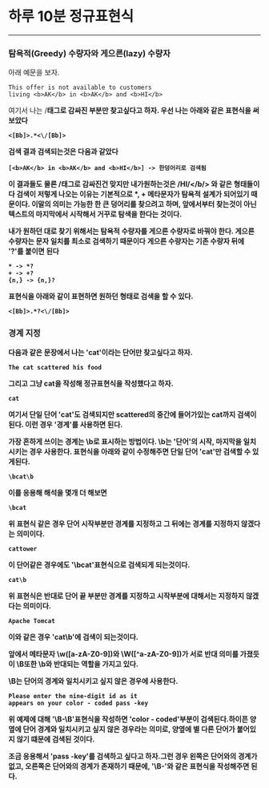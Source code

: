 하루 10분 정규표현식
===
***

### 탐욕적(Greedy) 수량자와 게으른(lazy) 수량자

아래 예문을 보자.

    This offer is not available to customers 
    living <b>AK</b> in <b>AK</b> and <b>HI</b>

여기서 나는 /<b/>태그로 감싸진 부분만 찾고싶다고 하자. 우선 나는 아래와 같은 표현식을 써보았다

    <[Bb]>.*<\/[Bb]>

검색 결과 검색되는것은 다음과 같았다
    
    [<b>AK</b> in <b>AK</b> and <b>HI</b>] -> 한덩어리로 검색됨

이 결과들도 물론 /<b/>태그로 감싸진건 맞지만 내가원하는것은 /<b/>HI/</b/> 와 같은 형태들이다
검색이 저렇게 나오는 이유는 기본적으로 \*, + 메타문자가 탐욕적 설계가 되어있기 때문이다. 이말의 의미는 가능한 한 
큰 덩어리를 찾으려고 하며, **앞에서부터 찾는것이 아닌 텍스트의 마지막에서 시작해서 거꾸로 탐색을 한다는 것이다.**

내가 원하던 대로 찾기 위해서는 탐욕적 수량자를 게으른 수량자로 바꿔야 한다. **게으른 수량자는 문자 일치를 최소로 검색하기 때문이다** 게으른 수량자는 기존 수량자 뒤에 '?'를 붙이면 된다

    * -> *?
    + -> +?
    {n,} -> {n,}?

표현식을 아래와 같이 표현하면 원하던 형태로 검색을 할 수 있다.

    <[Bb]>.*?<\/[Bb]>

### 경계 지정

다음과 같은 문장에서 나는 'cat'이라는 단어만 찾고싶다고 하자.

    The cat scattered his food

그리고 그냥 cat을 작성해 정규표현식을 작성했다고 하자.

    cat

여기서 단일 단어 'cat'도 검색되지만 scattered의 중간에 들어가있는 cat까지 검색이 된다.
이런 경우 '경계'를 사용하면 된다.

가장 흔하게 쓰이는 경계는 \b로 표시하는 방법이다.
**\b는 '단어'의 시작, 마지막을 일치시키는 경우 사용한다.** 표현식을 아래와 같이 수정해주면 단일 단어 'cat'만 검색할 수 있게된다.

    \bcat\b

이를 응용해 해석을 몇개 더 해보면

    \bcat

위 표현식 같은 경우 단어 시작부분만 경계를 지정하고 그 뒤에는 경계를 지정하지 않겠다는 의미이다.

    cattower 

이 단어같은 경우에도 '\bcat'표현식으로 검색되게 되는것이다.

    cat\b

위 표현식은 반대로 단어 끝 부분만 경계를 지정하고 시작부분에 대해서는 지정하지 않겠다는 의미이다.

    Apache Tomcat

이와 같은 경우 'cat\b'에 검색이 되는것이다.

앞에서 메타문자 \w([a-zA-Z0-9])와 \W([^a-zA-Z0-9])가 서로 반대 의미를 가졌듯이 \B또한 \b와 반대되는 역할을 가지고 있다.

\B는 단어의 경계와 일치시키고 싶지 않은 경우에 사용한다.

    Please enter the nine-digit id as it
    appears on your color - coded pass -key

위 예제에 대해 '\B-\B'표현식을 작성하면 'color - coded'부분이 검색된다.하이픈 양 옆에 단어 경계와 일치시키고 싶지 않은 경우라는 의미로, 양옆에 별 다른 단어가 붙어있지 않기 떄문에 검색된 것이다.

조금 응용해서  'pass -key'를 검색하고 싶다고 하자.그런 경우 왼쪽은 단어와의 경계가 없고, 오른쪽은 단어와의 경계가 존재하기 때문에, '\B-'와 같은 표현식을 작성해주면 된다.
